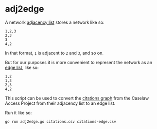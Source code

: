 # adj2edge

A network [adjacency list](https://en.wikipedia.org/wiki/Adjacency_list) stores a network like so:

```
1,2,3
2,3
3
4,2
```

In that format, `1` is adjacent to `2` and `3`, and so on.

But for our purposes it is more convenient to represent the network as an [edge list](https://en.wikipedia.org/wiki/Edge_list), like so:

```
1,2
1,3
2,3
4,2
```

This script can be used to convert the [citations graph](https://case.law/download/citation_graph/) from the Caselaw Access Project from their adjacency list to an edge list.

Run it like so:

```
go run adj2edge.go citations.csv citations-edge.csv
```
